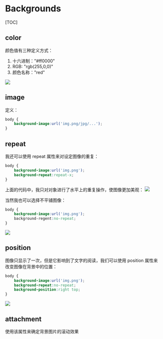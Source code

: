 # Backgrounds
[TOC]
## color
颜色值有三种定义方式：
1.  十六进制："#ff0000"
2.  RGB: "rgb(255,0,0)"
3.  颜色名称："red"

![](2021-07-14-16-16-38.png)

## image
定义：
```css
body {
    background-image:url('img.png/jpg/...');
}
```
## repeat
我还可以使用 repeat 属性来对设定图像的重复：
```css
body {
    background-image:url('img.png');
    background-repeat:repeat-x;
}
```
上面的代码中，我只对对象进行了水平上的重复操作，使图像更加美观：
![](2021-07-14-16-26-46.png)

当然我也可以选择不平铺图像：
```css
body {
    background-image:url('img.png');
    background-regent:no-repeat;
}
```
![](2021-07-14-16-29-18.png)

## position
图像只显示了一次，但是它影响到了文字的阅读，我们可以使用 position 属性来改变图像在背景中的位置：
```css
body {
    background-image:url('img.png');
    background-repeat:no-repeat;
    background-position:right top;
}
```
![](2021-07-14-16-33-00.png)

## attachment
使用该属性来确定背景图片的滚动效果

